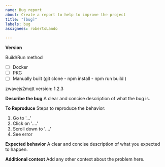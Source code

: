 ```yaml
---
name: Bug report
about: Create a report to help to improve the project
title: "[bug]"
labels: bug
assignees: robertsLando

---
```


**Version**

Build/Run method
- [ ] Docker
- [ ] PKG
- [ ] Manually built (git clone - npm install - npm run build ) 

zwavejs2mqtt version: 1.2.3

**Describe the bug**
A clear and concise description of what the bug is.

**To Reproduce**
Steps to reproduce the behavior:
1. Go to '...'
2. Click on '....'
3. Scroll down to '....'
4. See error

**Expected behavior**
A clear and concise description of what you expected to happen.

**Additional context**
Add any other context about the problem here.
